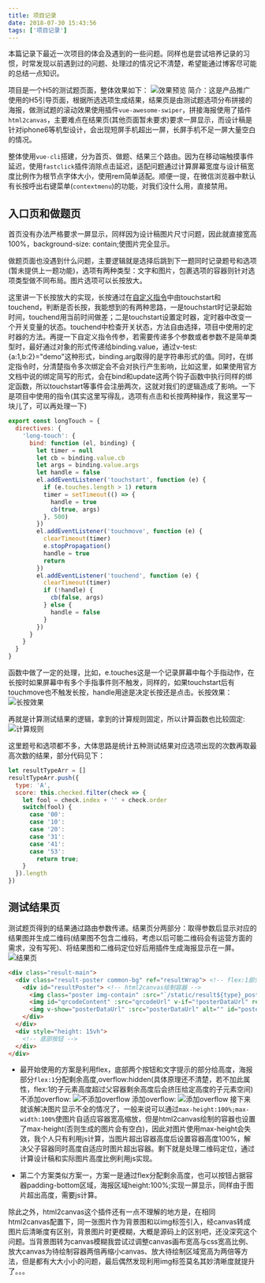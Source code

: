 ```yaml
---
title: 项目记录
date: 2018-07-30 15:43:56
tags: ['项目记录']
---
```

本篇记录下最近一次项目的体会及遇到的一些问题。同样也是尝试培养记录的习惯，时常发现以前遇到过的问题、处理过的情况记不清楚，希望能通过博客尽可能的总结一点知识。
<!-- more -->
项目是一个H5的测试题页面，整体效果如下：
![效果预览](效果预览.gif)
简介：这是产品推广使用的H5引导页面，根据所选选项生成结果，结果页是由测试题选项分布拼接的海报，做测试题的滚动效果使用插件`vue-awesome-swiper`，拼接海报使用了插件`html2canvas`，主要难点在结果页(其他页面暂未要求)要求一屏显示，而设计稿是针对iphone6等机型设计，会出现短屏手机超出一屏，长屏手机不足一屏大量空白的情况。

整体使用`vue-cli`搭建，分为首页、做题、结果三个路由。因为在移动端触摸事件延迟，使用`fastclick`插件消除点击延迟，适配问题通过计算屏幕宽度与设计稿宽度比例作为根节点字体大小，使用rem简单适配。顺便一提，在微信浏览器中默认有长按呼出右键菜单(`contextmenu`)的功能，对我们没什么用，直接禁用。
## 入口页和做题页
首页没有办法严格要求一屏显示，同样因为设计稿图片尺寸问题，因此就直接宽高100%，background-size: contain;使图片完全显示。

做题页面也没遇到什么问题，主要逻辑就是选择后跳到下一题同时记录题号和选项(暂未提供上一题功能)，选项有两种类型：文字和图片，包裹选项的容器则针对选项类型做不同布局。图片选项可以长按放大。

这里讲一下长按放大的实现，长按通过在[自定义指令](https://cn.vuejs.org/v2/guide/custom-directive.html)中由touchstart和touchend，判断是否长按，我能想到的有两种思路，一是touchstart时记录起始时间，touchend用当前时间做差；二是touchstart设置定时器，定时器中改变一个开关变量的状态。touchend中检查开关状态，方法自由选择，项目中使用的定时器的方法。再提一下自定义指令传参，若需要传递多个参数或者参数不是简单类型时，最好通过对象的形式传递给binding.value，通过v-test:{a:1,b:2}="demo"这种形式，binding.arg取得的是字符串形式的值。同时，在绑定指令时，分清楚指令多次绑定会不会对执行产生影响，比如这里，如果使用官方文档中说的绑定简写的形式，会在bind和update这两个钩子函数中执行同样的绑定函数，所以touchstart等事件会注册两次，这就对我们的逻辑造成了影响。一下是项目中使用的指令(其实这里写得乱，选项有点击和长按两种操作，我这里写一块儿了，可以再处理一下)
```js
export const longTouch = {
  directives: {
    'long-touch': {
      bind: function (el, binding) {
        let timer = null
        let cb = binding.value.cb
        let args = binding.value.args
        let handle = false
        el.addEventListener('touchstart', function (e) {
          if (e.touches.length > 1) return
          timer = setTimeout(() => {
            handle = true
            cb(true, args)
          }, 500)
        })
        el.addEventListener('touchmove', function (e) {
          clearTimeout(timer)
          e.stopPropagation()
          handle = true
          return
        })
        el.addEventListener('touchend', function (e) {
          clearTimeout(timer)
          if (!handle) {
            cb(false, args)
          } else {
            handle = false
          }
        })
      }
    }
  }
}

```
函数中做了一定的处理，比如，e.touches这是一个记录屏幕中每个手指动作，在长按时如果屏幕中有多个手指事件则不触发，同样的，如果touchstart后有touchmove也不触发长按，handle用途是决定长按还是点击。长按效果：
![长按效果](长按放大.gif)

再就是计算测试结果的逻辑，拿到的计算规则固定，所以计算函数也比较固定:
![计算规则](计算规则.png)

这里题号和选项都不多，大体思路是统计五种测试结果对应选项出现的次数再取最高次数的结果，部分代码见下：
```js
let resultTypeArr = []
resultTypeArr.push({
  type: 'A',
  score: this.checked.filter(check => {
    let fool = check.index + '' + check.order
    switch(fool) {
      case '00': 
      case '10':
      case '20':
      case '31':
      case '41':
      case '53':
        return true;
    }
  }).length
})
```

## 测试结果页
测试题页得到的结果通过路由参数传递。结果页分两部分：取得参数后显示对应的结果图并生成二维码(结果图不包含二维码，考虑以后可能二维码会有运营方面的需求，没有写死)、将结果图和二维码定位好后用插件生成海报显示在一屏。
![结果页](结果页.png)
```html
<div class="result-main">
  <div class="result-poster common-bg" ref="resultWrap"> <!-- flex:1部分 -->
    <div id="resultPoster"> <!-- html2canvas绘制容器 -->
      <img class="poster img-contain" :src="`/static/result${type}_poster.png`" alt="" v-if="!posterDataUrl" ref="poster">
      <img id="qrcodeContent" :src="qrcodeUrl" v-if="!posterDataUrl" ref="qrcodecont" />
      <img v-show="posterDataUrl" :src="posterDataUrl" alt="" id="posterImg" ref="finalImg">
    </div>
  </div>
  <div style="height: 15vh">
    <!-- 底部按钮 -->
  </div>
</div>
```
- 最开始使用的方案是利用flex，底部两个按钮和文字提示的部分给高度，海报部分`flex:1`分配剩余高度,overflow:hidden(具体原理还不清楚，若不加此属性，flex:1的子元素高度超过父容器剩余高度后会挤压给定高度的子元素空间)
不添加overflow:
![不添加overflow](不添加overflow.png)
添加overflow:
![添加overflow](添加overflow.png)
接下来就该解决图片显示不全的情况了，一般来说可以通过`max-height:100%;max-width:100%`使图片自适应容器宽高缩放，但是html2canvas绘制的容器也设置了max-height(否则生成的图片会有空白)，因此对图片使用max-height会失效，我个人只有利用js计算，当图片超出容器高度后设置容器高度100%，解决父子容器同时高度自适应时图片超出容器。剩下就是处理二维码定位，通过计算设计稿和实际图片高度比例利用js实现。

- 第二个方案类似方案一，方案一是通过flex分配剩余高度，也可以按钮占据容器padding-bottom区域，海报区域height:100%;实现一屏显示，同样由于图片超出高度，需要js计算。

除此之外，html2canvas这个插件还有一点不理解的地方是，在相同html2canvas配置下，同一张图片作为背景图和以img标签引入，经canvas转成图片后清晰度有区别，背景图片时更模糊，大概是源码上的区别吧，还没深究这个问题。当背景图转为canvas模糊我尝试过调整canvas画布宽高与css宽高比例、放大canvas为待绘制容器两倍再缩小canvas、放大待绘制区域宽高为两倍等方法，但是都有大大小小的问题，最后偶然发现利用img标签莫名其妙清晰度就提升了。。。